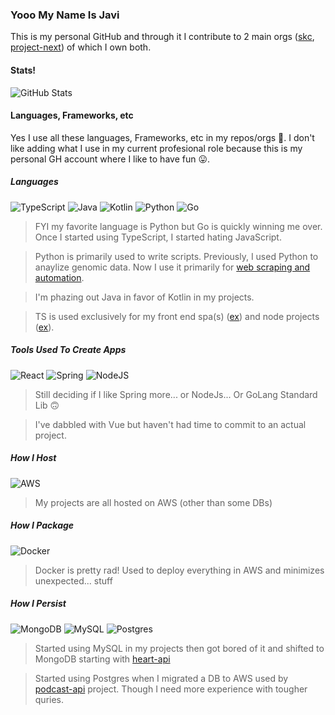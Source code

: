### Yooo My Name Is Javi

<!--
**rtomyj/rtomyj** is a ✨ _special_ ✨ repository because its `README.md` (this file) appears on your GitHub profile.

Here are some ideas to get you started:

- 🔭 I’m currently working on ...
- 🌱 I’m currently learning ...
- 👯 I’m looking to collaborate on ...
- 🤔 I’m looking for help with ...
- 💬 Ask me about ...
- 📫 How to reach me: ...
- 😄 Pronouns: ...
- ⚡ Fun fact: ...
-->

This is my personal GitHub and through it I contribute to 2 main orgs ([skc](https://github.com/ygo-skc), [project-next](https://github.com/project-next)) of which I own both.

#### Stats!

![GitHub Stats](https://github-readme-stats.vercel.app/api?username=rtomyj&show_icons=true&theme=tokyonight)

#### Languages, Frameworks, etc

Yes I use all these languages, Frameworks, etc in my repos/orgs 🫠. I don't like adding what I use in my current profesional role because this is my personal GH account where I like to have fun 😛. 

##### Languages
![TypeScript](https://img.shields.io/badge/typescript-%23007ACC.svg?style=for-the-badge&logo=typescript&logoColor=white)
![Java](https://img.shields.io/badge/java-%23ED8B00.svg?style=for-the-badge&logo=java&logoColor=white)
![Kotlin](https://img.shields.io/badge/kotlin-%230095D5.svg?style=for-the-badge&logo=kotlin&logoColor=white)
![Python](https://img.shields.io/badge/python-3670A0?style=for-the-badge&logo=python&logoColor=ffdd54)
![Go](https://img.shields.io/badge/go-%2300ADD8.svg?style=for-the-badge&logo=go&logoColor=white)

> FYI my favorite language is Python but Go is quickly winning me over. Once I started using TypeScript, I started hating JavaScript.

> Python is primarily used to write scripts. Previously, I used Python to anaylize genomic data. Now I use it primarily for [web scraping and automation](https://github.com/ygo-skc/skc-scraper).

> I'm phazing out Java in favor of Kotlin in my projects.

> TS is used exclusively for my front end spa(s) ([ex](https://github.com/ygo-skc/skc-site)) and node projects ([ex](https://github.com/project-next/heart-api)).

##### Tools Used To Create Apps
![React](https://img.shields.io/badge/react-%2320232a.svg?style=for-the-badge&logo=react&logoColor=%2361DAFB)
![Spring](https://img.shields.io/badge/spring-%236DB33F.svg?style=for-the-badge&logo=spring&logoColor=white)
![NodeJS](https://img.shields.io/badge/node.js-6DA55F?style=for-the-badge&logo=node.js&logoColor=white)

> Still deciding if I like Spring more... or NodeJs... Or GoLang Standard Lib 🙃

> I've dabbled with Vue but haven't had time to commit to an actual project. 

##### How I Host
![AWS](https://img.shields.io/badge/AWS-%23FF9900.svg?style=for-the-badge&logo=amazon-aws&logoColor=white)

> My projects are all hosted on AWS (other than some DBs)

##### How I Package
![Docker](https://img.shields.io/badge/docker-%230db7ed.svg?style=for-the-badge&logo=docker&logoColor=white)

> Docker is pretty rad! Used to deploy everything in AWS and minimizes unexpected... stuff

##### How I Persist
![MongoDB](https://img.shields.io/badge/MongoDB-%234ea94b.svg?style=for-the-badge&logo=mongodb&logoColor=white)
![MySQL](https://img.shields.io/badge/mysql-%2300f.svg?style=for-the-badge&logo=mysql&logoColor=white)
![Postgres](https://img.shields.io/badge/postgres-%23316192.svg?style=for-the-badge&logo=postgresql&logoColor=white)

> Started using MySQL in my projects then got bored of it and shifted to MongoDB starting with [heart-api](https://github.com/project-next/heart-api)

> Started using Postgres when I migrated a DB to AWS used by [podcast-api](https://github.com/project-next/podcast-api) project. Though I need more experience with tougher quries.
